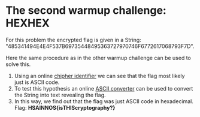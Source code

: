 # The second warmup challenge: HEXHEX
For this problem the encrypted flag is given in a String: "485341494E4E4F537B69735448495363727970746F6772617068793F7D".

Here the same procedure as in the other warmup challenge can be used to solve this.
1. Using an online [chipher identifier](https://www.dcode.fr/cipher-identifier) we can see that the flag most likely just is ASCII code.
2. To test this hypothesis an online [ASCII converter](https://www.dcode.fr/ascii-code) can be used to convert the String into text revealing the flag.
3. In this way, we find out that the flag was just ASCII code in hexadecimal. Flag: **HSAINNOS{isTHIScryptography?}**
